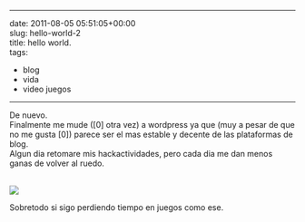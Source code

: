 
---
date: 2011-08-05 05:51:05+00:00  
slug: hello-world-2  
title: hello world.  
tags:  
- blog  
- vida  
- video juegos  

---
  
De nuevo.   
Finalmente me mude ([0] otra vez) a wordpress ya que (muy a pesar de que no me gusta [0]) parece ser el mas estable y decente de las plataformas de blog.   
Algun dia retomare mis hackactividades, pero cada dia me dan menos ganas de volver al ruedo.   
  
[  
![](http://celeron.55.lt/~celeron55/minetest/images/kulkuvayla2.png)  
](http://celeron.55.lt/~celeron55/minetest/)  
  
Sobretodo si sigo perdiendo tiempo en juegos como ese.   
